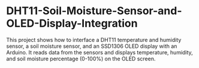 # DHT11-Soil-Moisture-Sensor-and-OLED-Display-Integration
This project shows how to interface a DHT11 temperature and humidity sensor, a soil moisture sensor, and an SSD1306 OLED display with an Arduino. It reads data from the sensors and displays temperature, humidity, and soil moisture percentage (0-100%) on the OLED screen.
